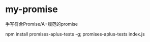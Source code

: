 # my-promise
手写符合Promise/A+规范的promise

npm install promises-aplus-tests -g;
promises-aplus-tests index.js